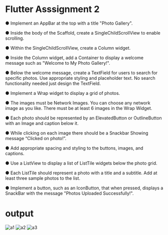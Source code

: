 # Flutter Asssignment 2
●     Implement an AppBar at the top with a title "Photo Gallery".


●     Inside the body of the Scaffold, create a SingleChildScrollView to enable scrolling.


●     Within the SingleChildScrollView, create a Column widget.


●     Inside the Column widget, add a Container to display a welcome message such as "Welcome to My Photo Gallery!".


●     Below the welcome message, create a TextField for users to search for specific photos. Use appropriate styling and placeholder text. No search functionality needed just design the TextField.


●     Implement a Wrap widget to display a grid of photos. 


●     The images must be Network Images. You can choose any network image as you like. There must be at least 6 images in the Wrap Widget.


●     Each photo should be represented by an ElevatedButton or OutlineButton with an Image and caption below it. 


●     While clicking on each image there should be a Snackbar Showing message “Clicked on photo!”.


●     Add appropriate spacing and styling to the buttons, images, and captions.


●     Use a ListView to display a list of ListTile widgets below the photo grid.


●     Each ListTile should represent a photo with a title and a subtitle. Add at least three sample photos to the list.


●     Implement a button, such as an IconButton, that when pressed, displays a SnackBar with the message "Photos Uploaded Successfully!".
# output
![a1](https://github.com/sajibmalek/flutter_ostad/assets/44054338/a30a020a-0d01-4e83-93fe-510af367b83d)
![a2](https://github.com/sajibmalek/flutter_ostad/assets/44054338/b71e2a5d-87d6-47d5-8788-46b8b76c41e2)
![a3](https://github.com/sajibmalek/flutter_ostad/assets/44054338/5cc33b1a-d257-41fc-8fc5-a537aba66c6b)


